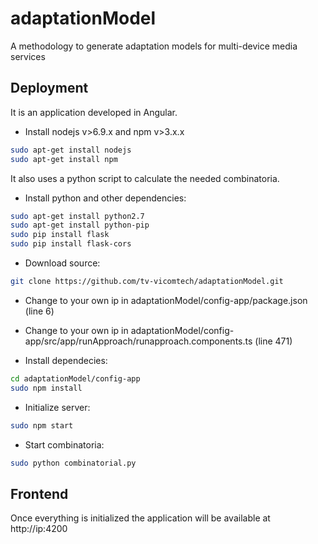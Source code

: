 # adaptationModel

A methodology to generate adaptation models for multi-device media services

## Deployment

It is an application developed in Angular. 

* Install nodejs v>6.9.x and npm v>3.x.x

```bash
sudo apt-get install nodejs
sudo apt-get install npm
```
It also uses a python script to calculate the needed combinatoria.
* Install python and other dependencies:

```bash
sudo apt-get install python2.7
sudo apt-get install python-pip
sudo pip install flask
sudo pip install flask-cors
```

* Download source:

```bash
git clone https://github.com/tv-vicomtech/adaptationModel.git
```
* Change to your own ip in adaptationModel/config-app/package.json (line 6)
* Change to your own ip in adaptationModel/config-app/src/app/runApproach/runapproach.components.ts (line 471)

* Install dependecies:

```bash
cd adaptationModel/config-app
sudo npm install
```
* Initialize server:

```bash
sudo npm start
```

* Start combinatoria:

```bash
sudo python combinatorial.py
```

## Frontend

Once everything is initialized the application will be available at http://ip:4200

